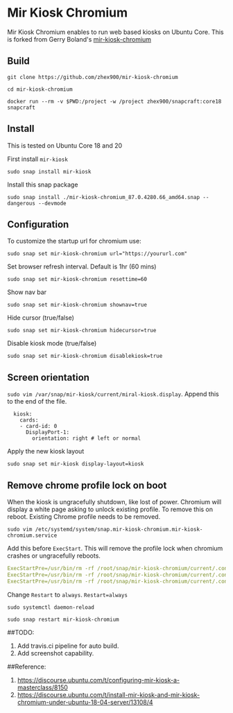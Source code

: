 # Mir Kiosk Chromium 

Mir Kiosk Chromium enables to run web based kiosks on Ubuntu Core. This is forked from Gerry Boland's [mir-kiosk-chromium](https://code.launchpad.net/~gerboland/+git/chromium-snap) 

## Build

`git clone https://github.com/zhex900/mir-kiosk-chromium`

`cd mir-kiosk-chromium`

`docker run --rm -v $PWD:/project -w /project zhex900/snapcraft:core18 snapcraft`

## Install 

This is tested on Ubuntu Core 18 and 20

First install `mir-kiosk`

`sudo snap install mir-kiosk`

Install this snap package

`sudo snap install ./mir-kiosk-chromium_87.0.4280.66_amd64.snap --dangerous --devmode`

## Configuration

To customize the startup url for chromium use:

`sudo snap set mir-kiosk-chromium url="https://yoururl.com"`

Set browser refresh interval. Default is 1hr (60 mins) 

`sudo snap set mir-kiosk-chromium resettime=60`

Show nav bar

`sudo snap set mir-kiosk-chromium shownav=true`

Hide cursor (true/false)

`sudo snap set mir-kiosk-chromium hidecursor=true`

Disable kiosk mode (true/false)

`sudo snap set mir-kiosk-chromium disablekiosk=true`

## Screen orientation

`sudo vim /var/snap/mir-kiosk/current/miral-kiosk.display`. 
Append this to the end of the file.
```
  kiosk:
    cards:
    - card-id: 0
      DisplayPort-1:
        orientation: right # left or normal
```
Apply the new kiosk layout

`sudo snap set mir-kiosk display-layout=kiosk`

## Remove chrome profile lock on boot

When the kiosk is ungracefully shutdown, like lost of power. Chromium will display
a white page asking to unlock existing profile. To remove this on reboot. Existing
Chrome profile needs to be removed.

`sudo vim /etc/systemd/system/snap.mir-kiosk-chromium.mir-kiosk-chromium.service`

Add this before `ExecStart`. This will remove the profile lock when chromium crashes or ungracefully reboots.

```yaml
ExecStartPre=/usr/bin/rm -rf /root/snap/mir-kiosk-chromium/current/.config/chromium/SingletonLock
ExecStartPre=/usr/bin/rm -rf /root/snap/mir-kiosk-chromium/current/.config/chromium/SingletonCookie
ExecStartPre=/usr/bin/rm -rf /root/snap/mir-kiosk-chromium/current/.config/chromium/SingletonSocket
```

Change `Restart` to `always`. `Restart=always`

`sudo systemctl daemon-reload`

`sudo snap restart mir-kiosk-chromium`

##TODO:

1. Add travis.ci pipeline for auto build. 
1. Add screenshot capability. 

##Reference:
1. https://discourse.ubuntu.com/t/configuring-mir-kiosk-a-masterclass/8150
1. https://discourse.ubuntu.com/t/install-mir-kiosk-and-mir-kiosk-chromium-under-ubuntu-18-04-server/13108/4
